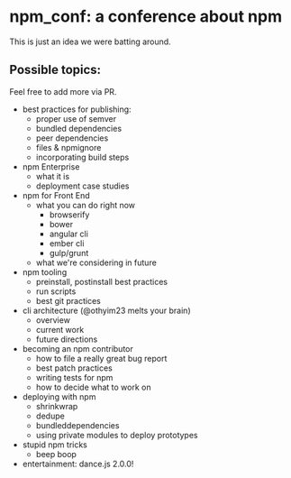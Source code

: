 # npm_conf: a conference about npm

This is just an idea we were batting around.

## Possible topics:

Feel free to add more via PR.

* best practices for publishing:
	* proper use of semver
	* bundled dependencies
	* peer dependencies
	* files & npmignore
	* incorporating build steps
* npm Enterprise
	* what it is
	* deployment case studies
* npm for Front End
	* what you can do right now
		* browserify
		* bower
		* angular cli
		* ember cli
		* gulp/grunt
	* what we're considering in future
* npm tooling
	* preinstall, postinstall best practices
	* run scripts
	* best git practices
* cli architecture (@othyim23 melts your brain)
	* overview
	* current work
	* future directions
* becoming an npm contributor
	* how to file a really great bug report
	* best patch practices
	* writing tests for npm
	* how to decide what to work on
* deploying with npm
	* shrinkwrap
	* dedupe
	* bundleddependencies
	* using private modules to deploy prototypes
* stupid npm tricks
	* beep boop
* entertainment: dance.js 2.0.0!
 